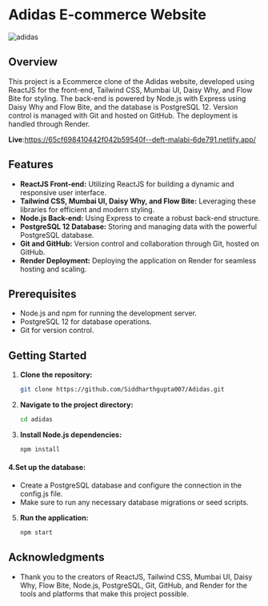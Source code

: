 # Adidas E-commerce Website

![adidas](https://github.com/Siddharthgupta007/Adidas/assets/118587047/c2fa02c6-787d-4671-8253-3fdf727795e3)



## Overview

This project is a Ecommerce clone of the Adidas website, developed using ReactJS for the front-end, Tailwind CSS, Mumbai UI, Daisy Why, and Flow Bite for styling. The back-end is powered by Node.js with Express using Daisy Why and Flow Bite, and the database is PostgreSQL 12. Version control is managed with Git and hosted on GitHub. The deployment is handled through Render.


 **Live**:https://65cf698410442f042b59540f--deft-malabi-6de791.netlify.app/


## Features

- **ReactJS Front-end:** Utilizing ReactJS for building a dynamic and responsive user interface.
- **Tailwind CSS, Mumbai UI, Daisy Why, and Flow Bite:** Leveraging these libraries for efficient and modern styling.
- **Node.js Back-end:** Using Express to create a robust back-end structure.
- **PostgreSQL 12 Database:** Storing and managing data with the powerful PostgreSQL database.
- **Git and GitHub:** Version control and collaboration through Git, hosted on GitHub.
- **Render Deployment:** Deploying the application on Render for seamless hosting and scaling.

## Prerequisites

- Node.js and npm for running the development server.
- PostgreSQL 12 for database operations.
- Git for version control.

## Getting Started

1. **Clone the repository:**
   ```bash
   git clone https://github.com/Siddharthgupta007/Adidas.git

2. **Navigate to the project directory:**
   ```bash
   cd adidas

3. **Install Node.js dependencies:**
   ```bash
   npm install


#### 4.Set up the database:

- Create a PostgreSQL database and configure the connection in the config.js file.
- Make sure to run any necessary database migrations or seed scripts.


5. **Run the application:**
   ```bash
   npm start
## Acknowledgments

- Thank you to the creators of ReactJS, Tailwind CSS, Mumbai UI, Daisy Why, Flow Bite, Node.js, PostgreSQL, Git, GitHub, and Render for the tools and platforms that make this project possible.


